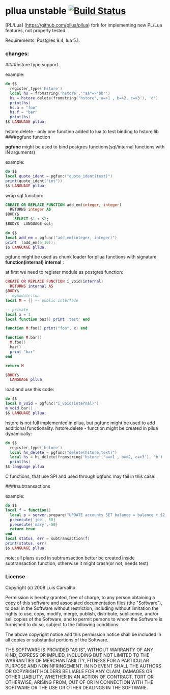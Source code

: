 pllua unstable [![Build Status](https://travis-ci.org/eugwne/pllua_unstable.svg?branch=master)](https://travis-ci.org/eugwne/pllua_unstable)
=====

[PL/Lua] (https://github.com/pllua/pllua) fork for implementing new PL/Lua features, not properly tested. 

Requirements: Postgres 9.4, lua 5.1. 

### changes: 

####hstore type support  

example:

```LUA
do $$
  register_type('hstore')
  local hs = fromstring('hstore','"aa"=>"bb"') 
  hs = hstore.delete(fromstring('hstore','a=>1 , b=>2, c=>3'), 'd')
  print(hs)
  hs.a = "foo"
  hs.f = "bar"
  print(hs)
$$ LANGUAGE pllua;
```

hstore.delete - only one function added to lua to test binding to hstore  lib
####pgfunc function

**pgfunc** might be used to bind postgres functions(sql/internal functions with IN arguments)

example:

```LUA
do $$
local quote_ident = pgfunc("quote_ident(text)")
print(quote_ident("int"))
$$ LANGUAGE pllua;
```

wrap sql function:
```SQL
CREATE OR REPLACE FUNCTION add_em(integer, integer)
  RETURNS integer AS
$BODY$
    SELECT $1 + $2;
$BODY$  LANGUAGE sql;
```

```LUA
do $$
local add_em = pgfunc("add_em(integer, integer)")
print  (add_em(5,10));
$$ LANGUAGE pllua;
```

pgfunc might be used as chunk loader for pllua functions with signature **function(internal) internal** :

at first we need to register module as postgres function:
```LUA
CREATE OR REPLACE FUNCTION i_void(internal)
  RETURNS internal AS
$BODY$
-- mymodule.lua
local M = {} -- public interface

-- private
local x = 1
local function baz() print 'test' end

function M.foo() print("foo", x) end

function M.bar()
  M.foo()
  baz()
  print "bar"
end

return M

$BODY$
  LANGUAGE pllua
```

load and use this code:
```LUA
do $$
local m_void = pgfunc("i_void(internal)")
m_void.bar()
$$ LANGUAGE pllua;
```

hstore is not full implemented in pllua, but pgfunc might be used to add additional functionality.
hstore.delete - function might be created in pllua dynamically:

```LUA
do $$
  register_type('hstore')
  local hs_delete = pgfunc("delete(hstore,text)")
  local hs = hs_delete(fromstring('hstore','a=>1 , b=>2, c=>3'), 'b')
  print(hs)
$$ language pllua 
```

C functions, that use SPI and used through pgfunc may fail in this case.
 
####subtransactions

example:
```LUA
do $$
local f = function() 
  local p = server.prepare("UPDATE accounts SET balance = balance + $2 WHERE account_name = $1", {"text","int4"})
  p:execute{'joe', 50}
  p:execute{'mary',-50}
  return true
end  
local status, err = subtransaction(f)
print(status, err)
$$ LANGUAGE pllua;
```

note: all plans used in subtransaction better be created inside subtransaction function, otherwise it might crash(or not, needs test)

### License

Copyright (c) 2008 Luis Carvalho

Permission is hereby granted, free of charge, to any person obtaining a copy of this software and associated documentation files (the "Software"), to deal in the Software without restriction, including without limitation the rights to use, copy, modify, merge, publish, distribute, sublicense, and/or sell copies of the Software, and to permit persons to whom the Software is furnished to do so, subject to the following conditions:

The above copyright notice and this permission notice shall be included in all copies or substantial portions of the Software.

THE SOFTWARE IS PROVIDED "AS IS", WITHOUT WARRANTY OF ANY KIND, EXPRESS OR IMPLIED, INCLUDING BUT NOT LIMITED TO THE WARRANTIES OF MERCHANTABILITY, FITNESS FOR A PARTICULAR PURPOSE AND NONINFRINGEMENT. IN NO EVENT SHALL THE AUTHORS OR COPYRIGHT HOLDERS BE LIABLE FOR ANY CLAIM, DAMAGES OR OTHER LIABILITY, WHETHER IN AN ACTION OF CONTRACT, TORT OR OTHERWISE, ARISING FROM, OUT OF OR IN CONNECTION WITH THE SOFTWARE OR THE USE OR OTHER DEALINGS IN THE SOFTWARE.

